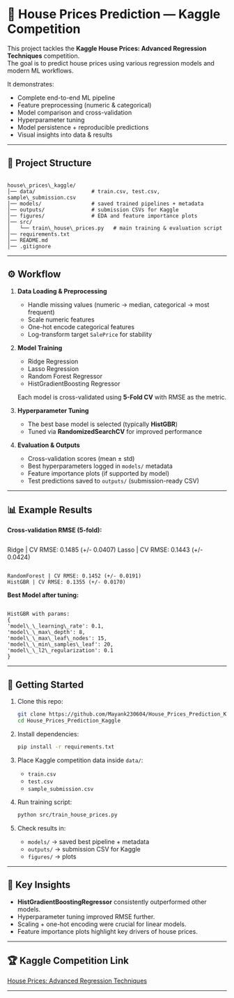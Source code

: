 # 🏡 House Prices Prediction — Kaggle Competition

This project tackles the **Kaggle House Prices: Advanced Regression Techniques** competition.  
The goal is to predict house prices using various regression models and modern ML workflows.  

It demonstrates:
- Complete end-to-end ML pipeline
- Feature preprocessing (numeric & categorical)
- Model comparison and cross-validation
- Hyperparameter tuning
- Model persistence + reproducible predictions
- Visual insights into data & results

---

## 📂 Project Structure

```

house\_prices\_kaggle/
│── data/                  # train.csv, test.csv, sample\_submission.csv
│── models/                # saved trained pipelines + metadata
│── outputs/               # submission CSVs for Kaggle
│── figures/               # EDA and feature importance plots
│── src/
│   └── train\_house\_prices.py   # main training & evaluation script
│── requirements.txt
│── README.md
│── .gitignore

```

---

## ⚙️ Workflow

1. **Data Loading & Preprocessing**
   - Handle missing values (numeric → median, categorical → most frequent)
   - Scale numeric features
   - One-hot encode categorical features
   - Log-transform target `SalePrice` for stability

2. **Model Training**
   - Ridge Regression  
   - Lasso Regression  
   - Random Forest Regressor  
   - HistGradientBoosting Regressor  

   Each model is cross-validated using **5-Fold CV** with RMSE as the metric.

3. **Hyperparameter Tuning**
   - The best base model is selected (typically **HistGBR**)  
   - Tuned via **RandomizedSearchCV** for improved performance  

4. **Evaluation & Outputs**
   - Cross-validation scores (mean ± std)  
   - Best hyperparameters logged in `models/` metadata  
   - Feature importance plots (if supported by model)  
   - Test predictions saved to `outputs/` (submission-ready CSV)  

---

## 📊 Example Results

**Cross-validation RMSE (5-fold):**
```

```
   Ridge | CV RMSE: 0.1485 (+/- 0.0407)
   Lasso | CV RMSE: 0.1443 (+/- 0.0424)
```

RandomForest | CV RMSE: 0.1452 (+/- 0.0191)
HistGBR | CV RMSE: 0.1355 (+/- 0.0170)

```

**Best Model after tuning:**
```

HistGBR with params:
{
'model\_\_learning\_rate': 0.1,
'model\_\_max\_depth': 8,
'model\_\_max\_leaf\_nodes': 15,
'model\_\_min\_samples\_leaf': 20,
'model\_\_l2\_regularization': 0.1
}

````

---

## 🚀 Getting Started

1. Clone this repo:
   ```bash
   git clone https://github.com/Mayank230604/House_Prices_Prediction_Kaggle.git
   cd House_Prices_Prediction_Kaggle
   ````

2. Install dependencies:

   ```bash
   pip install -r requirements.txt
   ```

3. Place Kaggle competition data inside `data/`:

   * `train.csv`
   * `test.csv`
   * `sample_submission.csv`

4. Run training script:

   ```bash
   python src/train_house_prices.py
   ```

5. Check results in:

   * `models/` → saved best pipeline + metadata
   * `outputs/` → submission CSV for Kaggle
   * `figures/` → plots

---

## 📌 Key Insights

* **HistGradientBoostingRegressor** consistently outperformed other models.
* Hyperparameter tuning improved RMSE further.
* Scaling + one-hot encoding were crucial for linear models.
* Feature importance plots highlight key drivers of house prices.

---

## 🏆 Kaggle Competition Link

[House Prices: Advanced Regression Techniques](https://www.kaggle.com/competitions/house-prices-advanced-regression-techniques)

---

